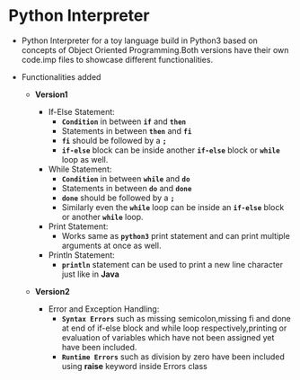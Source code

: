 # Python Interpreter 
* Python Interpreter for a toy language build in Python3 based on concepts of Object Oriented Programming.Both versions have   their own code.imp files to showcase different functionalities.
 
 
* Functionalities added
   * **Version1** 

        * If-Else Statement:
          - **`Condition`** in between **`if`** and **`then`**
          - Statements in between **`then`** and **`fi`**
          - **`fi`** should be followed by a **`;`**
          - **`if-else`** block can be inside another **`if-else`** block or **`while`** loop as well. 
        * While Statement:
          - **`Condition`** in between **`while`** and **`do`**
          - Statements in between **`do`** and **`done`**
          - **`done`** should be followed by a **`;`**
          - Similarly even the **`while`** loop can be inside an **`if-else`** block or another **`while`** loop.
        * Print Statement:
          - Works same as **`python3`** print statement and can print multiple arguments at once as well.
        * Println Statement:
          - **`println`** statement can be used to print a new line character just like in **Java**

   * **Version2**
   
        * Error and Exception Handling:
          - **`Syntax Errors`** such as missing semicolon,missing fi and done at end of if-else block and 
            while loop respectively,printing or evaluation of variables which have not been assigned yet have been
            included.
          - **`Runtime Errors`** such as division by zero have been included using **raise** keyword inside Errors class
